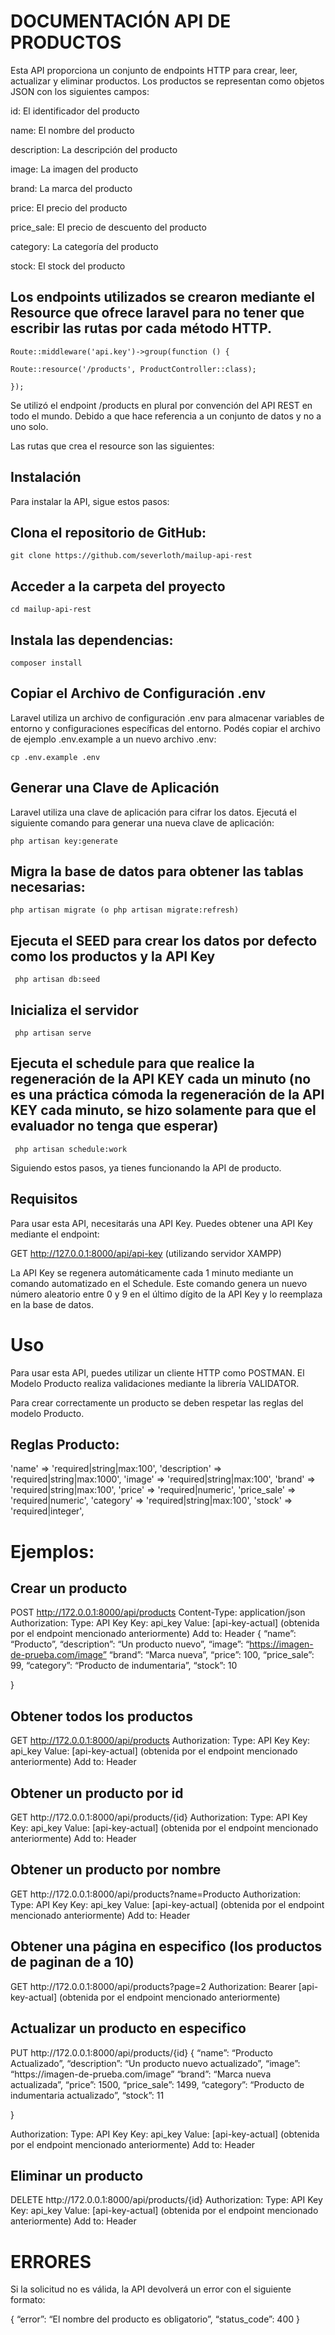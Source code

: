 <h1>DOCUMENTACIÓN API DE PRODUCTOS</h1>

Esta API proporciona un conjunto de endpoints HTTP para crear, leer, actualizar y eliminar productos. Los productos se representan como objetos JSON con los siguientes campos:

id: El identificador del producto

name: El nombre del producto

description: La descripción del producto

image: La imagen del producto

brand: La marca del producto

price: El precio del producto

price_sale: El precio de descuento del producto

category: La categoría del producto

stock: El stock del producto


<h2>Los endpoints utilizados se crearon mediante el Resource que ofrece laravel para no tener que escribir las rutas por cada método HTTP.</h2>

    Route::middleware('api.key')->group(function () {
   
    Route::resource('/products', ProductController::class);
   
    });

Se utilizó el endpoint /products en plural por convención del API REST en todo el mundo. Debido a que hace referencia a un conjunto de datos y no a uno solo.

Las rutas que crea el resource son las siguientes:





<h2>Instalación</h2>

Para instalar la API, sigue estos pasos:

<h2>Clona el repositorio de GitHub:</h2>

    git clone https://github.com/severloth/mailup-api-rest


<h2>Acceder a la carpeta del proyecto</h2>

    cd mailup-api-rest


<h2>Instala las dependencias:</h2>
	
    composer install


<h2>Copiar el Archivo de Configuración .env</h2>
Laravel utiliza un archivo de configuración .env para almacenar variables de entorno y configuraciones específicas del entorno. Podés copiar el archivo de ejemplo .env.example a un nuevo archivo .env:


    cp .env.example .env


<h2>Generar una Clave de Aplicación</h2>
Laravel utiliza una clave de aplicación para cifrar los datos. Ejecutá el siguiente comando para generar una nueva clave de aplicación:


    php artisan key:generate

<h2>Migra la base de datos para obtener las tablas necesarias:</h2>

    php artisan migrate (o php artisan migrate:refresh)


 <h2>Ejecuta el SEED para crear los datos por defecto como los productos y la API Key</h2>
  
     php artisan db:seed
 
	
<h2>Inicializa el servidor</h2>

     php artisan serve


<h2>Ejecuta el schedule para que realice la regeneración de la API KEY cada un minuto (no es una práctica cómoda la regeneración de la API KEY cada minuto, se hizo solamente para que el evaluador no tenga que esperar)</h2>

     php artisan schedule:work




Siguiendo estos pasos, ya tienes funcionando la API de producto.



<h2>Requisitos</h2>

Para usar esta API, necesitarás una API Key. Puedes obtener una API Key mediante el endpoint:

GET http://127.0.0.1:8000/api/api-key (utilizando servidor XAMPP)

La API Key se regenera automáticamente cada 1 minuto mediante un comando automatizado en el Schedule. Este comando genera un nuevo número aleatorio entre 0 y 9 en el último dígito de la API Key y lo reemplaza en la base de datos.




<h1>Uso</h1>

Para usar esta API, puedes utilizar un cliente HTTP como POSTMAN.
El Modelo Producto realiza validaciones mediante la librería VALIDATOR.

Para crear correctamente un producto se deben respetar las reglas del modelo Producto.


<h2>Reglas Producto:</h2>

'name' => 'required|string|max:100',
        'description' => 'required|string|max:1000',
        'image' => 'required|string|max:100',
        'brand' => 'required|string|max:100',
        'price' => 'required|numeric',
        'price_sale' => 'required|numeric',
        'category' => 'required|string|max:100',
        'stock' => 'required|integer',



<h1>Ejemplos:</h1>

<h2>Crear un producto</h2>

POST http://172.0.0.1:8000/api/products
Content-Type: application/json
Authorization:
Type: API Key
Key: api_key
Value: [api-key-actual] (obtenida por el endpoint mencionado anteriormente)
Add to: Header
{
	“name”: “Producto”,
	“description”: “Un producto nuevo”,
	“image”: “https://imagen-de-prueba.com/image”
	“brand”: “Marca nueva”,
“price”: 100,
	“price_sale”: 99,
“category”: “Producto de indumentaria”,
	“stock”: 10
	
}

<h2>Obtener todos los productos</h2>

GET http://172.0.0.1:8000/api/products
Authorization:
Type: API Key
Key: api_key
Value: [api-key-actual] (obtenida por el endpoint mencionado anteriormente)
Add to: Header


<h2>Obtener un producto por id</h2>
GET http://172.0.0.1:8000/api/products/{id}
Authorization:
Type: API Key
Key: api_key
Value: [api-key-actual] (obtenida por el endpoint mencionado anteriormente)
Add to: Header


<h2>Obtener un producto por nombre</h2>
GET http://172.0.0.1:8000/api/products?name=Producto
Authorization:
Type: API Key
Key: api_key
Value: [api-key-actual] (obtenida por el endpoint mencionado anteriormente)
Add to: Header


<h2>Obtener una página en especifico (los productos de paginan de a 10)</h2>
GET http://172.0.0.1:8000/api/products?page=2
Authorization: Bearer [api-key-actual] (obtenida por el endpoint mencionado anteriormente)

<h2>Actualizar un producto en especifico</h2>
PUT http://172.0.0.1:8000/api/products/{id}
{
	“name”: “Producto Actualizado”,
	“description”: “Un producto nuevo actualizado”,
	“image”: “https://imagen-de-prueba.com/image”
	“brand”: “Marca nueva actualizada”,
“price”: 1500,
	“price_sale”: 1499,
“category”: “Producto de indumentaria actualizado”,
	“stock”: 11
	
}

Authorization:
Type: API Key
Key: api_key
Value: [api-key-actual] (obtenida por el endpoint mencionado anteriormente)
Add to: Header

<h2>Eliminar un producto</h2>
DELETE http://172.0.0.1:8000/api/products/{id}
Authorization:
Type: API Key
Key: api_key
Value: [api-key-actual] (obtenida por el endpoint mencionado anteriormente)
Add to: Header



<h1>ERRORES</h1>
Si la solicitud no es válida, la API devolverá un error con el siguiente formato:

{
	“error”: “El nombre del producto es obligatorio”,
	“status_code”: 400
}



